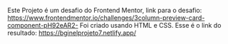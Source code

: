 Este Projeto é um desafio do Frontend Mentor, link para o desafio: https://www.frontendmentor.io/challenges/3column-preview-card-component-pH92eAR2-
Foi criado usando HTML e CSS.
Esse é o link do resultado: https://bginelprojeto7.netlify.app/
